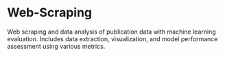 # Web-Scraping
Web scraping and data analysis of publication data with machine learning evaluation. Includes data extraction, visualization, and model performance assessment using various metrics.
